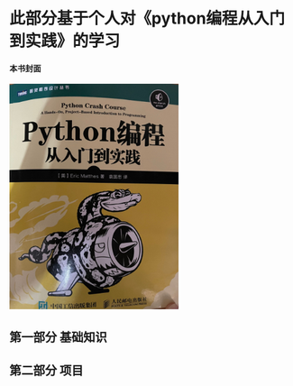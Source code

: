 此部分基于个人对《python编程从入门到实践》的学习
=  



#### 本书封面  
<img src="https://github.com/lingd0407/pythonLearning/blob/30af83af6692a7495e9ab89b436a835b356c686b/Python%E7%BC%96%E7%A8%8B%E5%85%A5%E9%97%A8%E5%88%B0%E5%AE%9E%E8%B7%B5/%E5%B0%81%E9%9D%A2.png" width="300" height= "400">  

第一部分 基础知识
-

第二部分 项目
-

